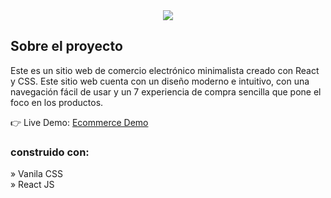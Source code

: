 <div align='center'><img src='https://user-images.githubusercontent.com/105128267/224688338-8f1f28b7-029b-4ed7-a567-86de0c44ff42.png'/></div>

<h2>Sobre el proyecto</h2>

<p>Este es un sitio web de comercio electrónico minimalista creado con React y CSS. Este sitio web cuenta con un diseño moderno e intuitivo, con una navegación fácil de usar y un 7 experiencia de compra sencilla que pone el foco en los productos.</p>

👉 Live Demo: <a href='https://minimalist-e-commerce.vercel.app/'>Ecommerce Demo</a>

<h3>construido con:</h3>

» Vanila CSS <br>
» React JS
